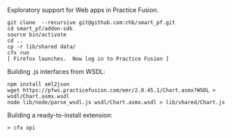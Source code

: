 Exploratory support for Web apps in Practice Fusion.

    git clone  --recursive git@github.com:chb/smart_pf.git
    cd smart_pf/addon-sdk
    source bin/activate
    cd ..
    cp -r lib/shared data/    
    cfx run
    [ Firefox launches.  Now log in to Practice Fusion ]


Building .js interfaces from WSDL:

    npm install xml2json
    wget https://pfws.practicefusion.com/emr/2.0.45.1/Chart.asmx?WSDL > wsdl/Chart.asmx.wsdl
    node lib/node/parse_wsdl.js wsdl/Chart.asmx.wsdl > lib/shared/Chart.js 

Building a ready-to-install extension:

    > cfx xpi

